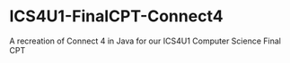 # ICS4U1-FinalCPT-Connect4
A recreation of Connect 4 in Java for our ICS4U1 Computer Science Final CPT
